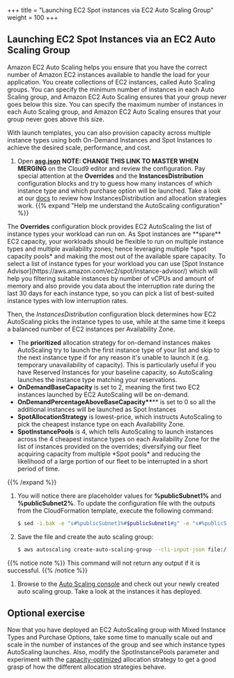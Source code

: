+++
title = "Launching EC2 Spot instances via EC2 Auto Scaling Group"
weight = 100
+++

## Launching EC2 Spot Instances via an EC2 Auto Scaling Group

Amazon EC2 Auto Scaling helps you ensure that you have the correct number of Amazon EC2 instances available to handle the load for your application.  You create collections of EC2 instances, called Auto Scaling groups.  You can specify the minimum number of instances in each Auto Scaling group, and Amazon EC2 Auto Scaling ensures that your group never goes below this size. You can specify the maximum number of instances in each Auto Scaling group, and Amazon EC2 Auto Scaling ensures that your group never goes above this size.

With launch templates, you can also provision capacity across multiple instance types using both On-Demand Instances and Spot Instances to achieve the desired scale, performance, and cost.

1. Open [**asg.json**](https://raw.githubusercontent.com/raghananth/ec2-spot-workshops/update-launch-ec2-spot-instance-workshop/workshops/launching_ec2_spot_instances/asg.json) **NOTE: CHANGE THIS LINK TO MASTER WHEN MERGING** on the Cloud9 editor and review the configuration. Pay special attention at the **Overrides** and the **InstancesDistribution** configuration blocks and try to guess how many instances of which instance type and which purchase option will be launched. Take a look at our [docs](https://docs.aws.amazon.com/autoscaling/ec2/userguide/asg-purchase-options.html#asg-allocation-strategies) to review how InstancesDistribution and allocation strategies work.
  {{% expand "Help me understand the AutoScaling configuration" %}}
  <p>The <b>Overrides</b> configuration block provides EC2 AutoScaling the list of instance types your workload can run on. As Spot instances are **spare** EC2 capacity, your workloads should be flexible to run on multiple instance types and multiple availability zones; hence leveraging multiple *spot capacity pools* and making the most out of the available spare capacity. To select a list of instance types for your workload you can use [Spot Instance Advisor](https://aws.amazon.com/ec2/spot/instance-advisor/) which will help you filtering suitable instances by number of vCPUs and amount of memory and also provide you data about the interruption rate during the last 30 days for each instance type, so you can pick a list of best-suited instance types with low interruption rates.
  <p>Then, the <i>InstancesDistribution</i> configuration block determines how EC2 AutoScaling picks the instance types to use, while at the same time it keeps a balanced number of EC2 instances per Availability Zone.
  <ul><li>The <b>prioritized</b> allocation strategy for on-demand instances makes AutoScaling try to launch the first instance type of your list and skip to the next instance type if for any reason it's unable to launch it (e.g. temporary unavailability of capacity). This is particularly useful if you have Reserved Instances for your baseline capacity, so AutoScaling launches the instance type matching your reservations.</li>
  <li><b>OnDemandBaseCapacity</b> is set to 2, meaning the first two EC2 instances launched by EC2 AutoScaling will be on-demand.</li>
  <li><b>OnDemandPercentageAboveBaseCapacity**</b>** is set to 0 so all the additional instances will be launched as Spot Instances</li>
  <li><b>SpotAllocationStrategy</b> is lowest-price, which instructs AutoScaling to pick the cheapest instance type on each Availability Zone.</li>
  <li><b>SpotInstancePools</b> is 4, which tells AutoScaling to launch instances across the 4 cheapest instance types on each Availability Zone for the list of instances provided on the overrides; diversifying our fleet acquiring capacity from multiple *Spot pools* and reducing the likelihood of a large portion of our fleet to be interrupted in a short period of time.</li>
  </ul> 
  {{% /expand %}}

1. You will notice there are placeholder values for **%publicSubnet1%** and **%publicSubnet2%**. To update the configuration file with the outputs from the CloudFormation template, execute the following command:

    ```bash
    $ sed -i.bak -e "s#%publicSubnet1%#$publicSubnet1#g" -e "s#%publicSubnet2%#$publicSubnet2#g" asg.json
    ```

1. Save the file and create the auto scaling group:

    ```bash
    $ aws autoscaling create-auto-scaling-group --cli-input-json file://asg.json
    ```
{{% notice note %}}
This command will not return any output if it is successful.
{{% /notice %}}

1. Browse to the [Auto Scaling console](https://console.aws.amazon.com/ec2/autoscaling/home#AutoScalingGroups:view=details) and check out your newly created auto scaling group. Take a look at the instances it has deployed.


## Optional exercise

Now that you have deployed an EC2 AutoScaling group with Mixed Instance Types and Purchase Options, take some time to manually scale out and scale in the number of instances of the group and see which instance types AutoScaling launches. Also, modify the SpotInstancePools parameter and experiment with the [capacity-optimized](https://aws.amazon.com/blogs/compute/introducing-the-capacity-optimized-allocation-strategy-for-amazon-ec2-spot-instances/) allocation strategy to get a good grasp of how the different allocation strategies behave. 